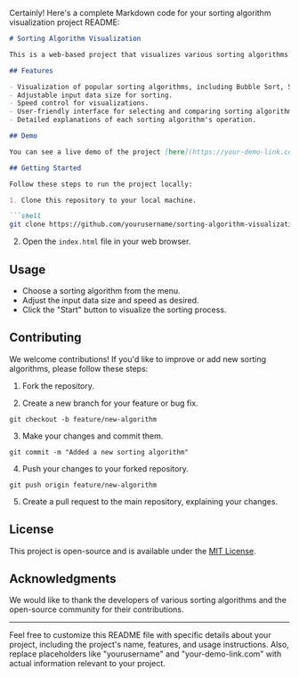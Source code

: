 Certainly! Here's a complete Markdown code for your sorting algorithm visualization project README:

```markdown
# Sorting Algorithm Visualization

This is a web-based project that visualizes various sorting algorithms. It provides a visual representation of how different sorting algorithms work and can be used as an educational tool to understand their behavior.

## Features

- Visualization of popular sorting algorithms, including Bubble Sort, Selection Sort, Quick Sort, and more.
- Adjustable input data size for sorting.
- Speed control for visualizations.
- User-friendly interface for selecting and comparing sorting algorithms.
- Detailed explanations of each sorting algorithm's operation.

## Demo

You can see a live demo of the project [here](https://your-demo-link.com).

## Getting Started

Follow these steps to run the project locally:

1. Clone this repository to your local machine.

```shell
git clone https://github.com/yourusername/sorting-algorithm-visualization.git
```

2. Open the `index.html` file in your web browser.

## Usage

- Choose a sorting algorithm from the menu.
- Adjust the input data size and speed as desired.
- Click the "Start" button to visualize the sorting process.

## Contributing

We welcome contributions! If you'd like to improve or add new sorting algorithms, please follow these steps:

1. Fork the repository.

2. Create a new branch for your feature or bug fix.

```shell
git checkout -b feature/new-algorithm
```

3. Make your changes and commit them.

```shell
git commit -m "Added a new sorting algorithm"
```

4. Push your changes to your forked repository.

```shell
git push origin feature/new-algorithm
```

5. Create a pull request to the main repository, explaining your changes.

## License

This project is open-source and is available under the [MIT License](LICENSE).

## Acknowledgments

We would like to thank the developers of various sorting algorithms and the open-source community for their contributions.

---

Feel free to customize this README file with specific details about your project, including the project's name, features, and usage instructions. Also, replace placeholders like "yourusername" and "your-demo-link.com" with actual information relevant to your project.